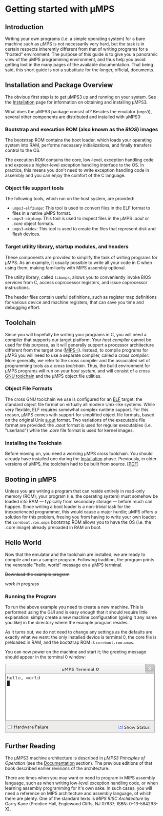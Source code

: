 # Getting started with µMPS

## Introduction

Writing your own programs (i.e. a simple operating system) for a bare machine such as µMPS is not necessarily very hard, but the task is in certain respects inherently different from that of writing programs for a "hosted" environment.
The purpose of this guide is to give you a panoramic view of the µMPS programming environment, and thus help you avoid getting lost in the many pages of the available documentation.
That being said, this short guide is *not* a substitute for the longer, official, documents.

## Installation and Package Overview

The obvious first step is to get µMPS3 up and running on your system.
See the [Installation](installation.md) page for information on obtaining and installing µMPS3.

What does the µMPS3 package consist of?
Besides the emulator (`umps3`), several other components are distributed and installed with µMPS3:

### Bootstrap and execution ROM (also known as the *BIOS*) images

The bootstrap ROM contains the boot loader, which loads your operating system into RAM, performs necessary initializations, and finally transfers control to the OS.

The execution ROM contains the core, low-level, exception handling code and exposes a higher-level exception handling interface to the OS. In practice, this means you don't need to write exception handling code in assembly and you can enjoy the comfort of the C language.

### Object file support tools

The following tools, which run on the host system, are provided:

- `umps3-elf2umps`:
This tool is used to convert files in the ELF format to files in a native µMPS format.
- `umps3-objdump`:
This tool is used to inspect files in the µMPS *.aout* or *.core* object formats.
- `umps3-mkdev`:
This tool is used to create the files that represent disk and flash devices.

### Target utility library, startup modules, and headers

These components are provided to simplify the task of writing programs for µMPS.
As an example, it usually possible to write all your code in C when using them, making familiarity with MIPS assembly optional.

The utility library, called `libumps`, allows you to conveniently invoke BIOS services from C, access coprocessor registers, and issue coprocessor instructions.

The header files contain useful definitions, such as register map definitions for various device and machine registers, that can save you time and debugging effort.

## Toolchain

Since you will hopefully be writing your programs in C, you will need a compiler that supports our target platform.
Your *host compiler* cannot be used for this purpose, as it will generally support a processor architecture different from the target one ([MIPS-I](https://www.linux-mips.org/wiki/Instruction_Set_Architecture#MIPS_I)).
Instead, to compile programs for µMPS you will need to use a separate compiler, called a *cross compiler*.
More generally, we refer to the cross compiler and the associated set of programming tools as a *cross toolchain*.
Thus, the build environment for µMPS programs will run on your *host system*, and will consist of a cross [GNU toolchain](https://en.wikipedia.org/wiki/GNU_toolchain) and the µMPS object file utilities.

### Object File Formats

The cross GNU toolchain we use is configured for an [ELF](https://en.wikipedia.org/wiki/Executable_and_Linkable_Format) target, the standard object file format on virtually all modern Unix-like systems.
While very flexible, ELF requires somewhat complex runtime support.
For this reason, µMPS comes with support for simplified object file formats, based on the original Unix [a.out](https://en.wikipedia.org/wiki/A.out) format.
Two variations of the executable file format are provided: the *.aout* format is used for regular executables (i.e. "userland") while the *.core* file format is used for kernel images.

### Installing the Toolchain

Before moving on, you need a working µMPS cross toolchain.
You should already have installed one during the [Installation](installation.md) phase.
Previously, in older versions of µMPS, the toolchain had to be built from source. [[PDF](http://mps.sourceforge.net/pdf/umps-cross-toolchain-guide.pdf)]

## Booting in µMPS

Unless you are writing a program that can reside entirely in read-only memory (ROM), your program (i.e. the operating system) must somehow be loaded into RAM — typically from secondary storage — before much can happen.
Since writing a boot loader is a non-trivial task for the inexperienced programmer, this would cause a major hurdle; µMPS offers a solution for this problem, freeing you from having to write your own loader: the `coreboot.rom.umps` bootstrap ROM allows you to have the OS (i.e. the .core image) already preloaded in RAM on boot.

## Hello World

Now that the emulator and the toolchain are installed, we are ready to compile and run a sample program.
Following tradition, the program prints the venerable "hello, world" message on a µMPS terminal.

~~Download the example program~~

*work in progress*

### Running the Program

To run the above example you need to create a new machine.
This is performed using the GUI and is easy enough that it should require little explanation: simply create a new machine configuration (giving it any name you like) in the directory where the example program resides.

As it turns out, we do not need to change any settings as the defaults are exactly what we want: the only installed device is terminal 0, the core file is preloaded in RAM, and the bootstrap ROM is `coreboot.rom.umps`.

You can now power on the machine and start it; the greeting message should appear in the terminal 0 window:

![hello terminal](pictures/hello-terminal.png)

## Further Reading

The µMPS3 machine architecture is described in *µMPS3 Principles of Operation* (see the [Documentation](../../umps.md#Documentation) section).
The previous editions of that book described earlier revisions of the architecture.

There are times when you may want or need to program in MIPS assembly language, such as when writing low-level exception handling code, or when learning assembly programming for it's own sake.
In such cases, you will need a reference on MIPS architecture and assembly language, of which there are plenty.
One of the standard texts is *MIPS RISC Architecture* by Garry Kane (Prentice Hall, Englewood Cliffs, NJ 07637; ISBN: 0-13-584293-X).

